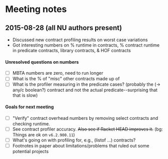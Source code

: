 Meeting notes
=============

2015-08-28 (all NU authors present)
-----------------------------------
  * Discussed new contract profiling results on worst case variations
  * Got interesting numbers on % runtime in contracts, % contract runtime
    in predicate contracts, library contracts, & HOF contracts

####  Unresolved questions on numbers
  * [ ] MBTA numbers are zero, need to run longer
  * [ ] What is the % of "misc" other contracts made up of
  * [ ] What is the profiler measuring in the predicate cases?
        (probably the (-> any/c boolean?) contract and not the
         actual predicate--surprising that that is slow)

####  Goals for next meeting
  * [ ] "Verify" contract overhead numbers by removing select contracts and
        checking runtime.
  * [ ] See contract profiler accuracy.
      ~~Also see if Racket HEAD improves it.~~ (bg: Things are ok on `v6.2.900.11`)
  * [ ] What's going on with profiling for, e.g., (listof ...) contracts?
  * [ ] Footnotes in paper about limitations/problems that ruled out some
        potential projects
